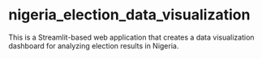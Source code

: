 # nigeria_election_data_visualization
This is a Streamlit-based web application that creates a data visualization dashboard for analyzing election results in Nigeria. 
